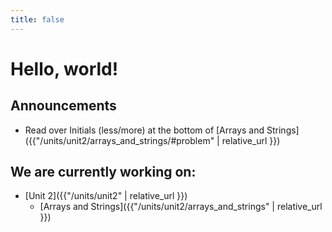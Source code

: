 ```yaml
---
title: false
---
```


# Hello, world!

## Announcements
<!--
  - Home work that is due (all by 11:59 PM on the day listed):
  - Homework that is not submitted by 11:59 on the day listed will not be accepted
-->
  - Read over Initials (less/more) at the bottom of [Arrays and Strings]({{"/units/unit2/arrays_and_strings/#problem" | relative_url }})

## We are currently working on:
* [Unit 2]({{"/units/unit2" | relative_url }})
  * [Arrays and Strings]({{"/units/unit2/arrays_and_strings" | relative_url }})


<!--
This is CS50 AP, Harvard University's introduction to the intellectual enterprises of computer science and the art of programming for students in high school, which satisfies the College Board's new AP CS Principles curriculum framework.
-->
<!--
<iframe src="https://www.youtube.com/embed/tZxLMIk_SaY?playlist=GAB6Gm7pTTA"></iframe>
-->

